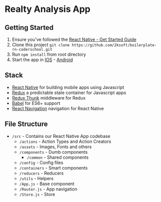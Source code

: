 # Realty Analysis App

## Getting Started

1. Ensure you've followed the [React Native - Get Started Guide](https://facebook.github.io/react-native/docs/getting-started.html)
1. Clone this project `git clone https://github.com/2ksoft/boilerplate-rn-coderschool.git`
1. Run `npm install` from root directory
1. Start the app in [IOS](https://docs.expo.io/workflow/ios-simulator/) - [Android](https://docs.expo.io/workflow/android-studio-emulator/)

## Stack

- [React Native](https://facebook.github.io/react-native/) for building mobile apps using Javascript
- [Redux](https://github.com/reduxjs/redux) a predictable state container for Javascript apps
- [Redux Thunk](https://github.com/reduxjs/redux-thunk) middleware for Redux
- [Babel](http://babeljs.io/) for ES6+ support
- [React Navigation](https://github.com/react-community/react-navigation) navigation for React Native

## File Structure

- `/src` - Contains our React Native App codebase
  - `/actions` - Action Types and Action Creators
  - `/assets` - Images, Fonts and others
  - `/components` - Dumb components
    - `/common` - Shared components
  - `/config` - Config files
  - `/containers` - Smart components
  - `/reducers` - Reducers
  - `/utils` - Helpers
  - `/App.js` - Base component
  - `/Router.js` - App navigation
  - `/Store.js` - Store
